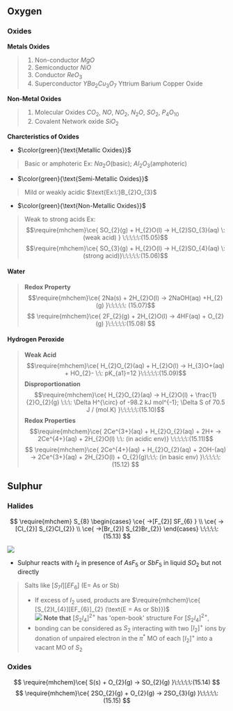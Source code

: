 
## Oxygen 

### Oxides 

 **Metals Oxides**
>1. Non-conductor $MgO$
>2. Semiconductor $NiO$
>3. Conductor $ReO_{3}$
>4. Superconductor $YBa_{2}Cu_{3}O_{7} \:\text{Yttrium Barium Copper Oxide}$ 

**Non-Metal Oxides**
>1. Molecular Oxides $CO_{2},\: NO,\:NO_{2},\:N_{2}O,\:SO_{2},\:P_{4}O_{10}$
>2. Covalent Network oxide $SiO_{2}$

**Charcteristics of Oxides**

-  $\color{green}{\text{Metallic Oxides}}$ 
>Basic or amphoteric 
>$\text{Ex: }Na_{2}O(\text{basic});\: Al_{2}O_{3}\text{(amphoteric)}$

- $\color{green}{\text{Semi-Metallic Oxides}}$
>Mild or weakly acidic
>$\text{Ex:\:}B_{2}O_{3}$

- $\color{green}{\text{Non-Metallic Oxides}}$
>Weak to strong acids 
>$\text{Ex: }$
>$$\require{mhchem}\ce{ SO_{2}(g) + H_{2}O(l) -> H_{2}SO_{3}(aq) \: (weak acid) } \:\:\:\:\:(15.05)$$
>$$\require{mhchem}\ce{ SO_{3}(g) + H_{2}O(l) -> H_{2}SO_{4}(aq) \: (strong acid)}\:\:\:\:\:(15.06)$$







#### Water 
>**Redox Property**
>$$\require{mhchem}\ce{ 2Na(s) + 2H_{2}O(l) -> 2NaOH(aq) +H_{2}(g) }\:\:\:\:\: (15.07)$$
>$$
\require{mhchem}\ce{ 2F_{2}(g) + 2H_{2}O(l) -> 4HF(aq) + O_{2}(g) }\:\:\:\:\:(15.08) 
$$


#### Hydrogen Peroxide 
>**Weak Acid**
>$$\require{mhchem}\ce{ H_{2}O_{2}(aq) + H_{2}O(l) -> H_{3}O+(aq) + HO_{2}- \:\: pK_{a1}=12 }\:\:\:\:\:(15.09)$$
>**Disproportionation**
>$$\require{mhchem}\ce{ H_{2}O_{2}(aq) -> H_{2}O(l) + \frac{1}{2}O_{2}(g) \:\:\: \Delta H^{\circ} of -98.2 kJ mol^{-1};  \Delta S of 70.5 J / (mol.K) }\:\:\:\:\:(15.10)$$
>**Redox Properties**
>$$\require{mhchem}\ce{ 2Ce^{3+}(aq) + H_{2}O_{2}(aq) + 2H+ -> 2Ce^{4+}(aq) + 2H_{2}O(l) \:\: (in acidic env)} \:\:\:\:\:(15.11)$$
>$$
\require{mhchem}\ce{ 2Ce^{4+}(aq) + H_{2}O_{2}(aq) + 2OH-(aq) -> 2Ce^{3+}(aq) + 2H_{2}O(l) + O_{2}(g)\:\:\: (in basic env) }\:\:\:\:\:(15.12)
$$


## Sulphur 



### Halides 


$$
 \require{mhchem}
 S_{8}
 \begin{cases}
\ce{ ->[F_{2}] SF_{6} } \\
\ce{ ->[Cl_{2}] S_{2}Cl_{2}} \\
\ce{ ->[Br_{2}] S_{2}Br_{2}}
\end{cases} \:\:\:\:\:(15.13)
$$

![](https://i.imgur.com/VoMhw6z.png)

- Sulphur reacts with $I_{2}$ in presence of $AsF_{5}$ or $SbF_{5}$ in liquid $SO_{2}$ but not directly 
 >Salts like $[S_{7}I][EF_{6}]\:\text{(E= As or Sb)}$  
 >- If excess of $I_{2}$ used, products are $\require{mhchem}\ce{ [S_{2}I_{4}][EF_{6}]_{2} (\text{E = As or Sb}})$  
 > ![](https://i.imgur.com/BnKpMCO.png)
 >	**Note that** $[S_{2}I_{4}]^{2+}$ has 'open-book' structure 
 >	For $[S_{2}I_{4}]^{2+}$,
 >	- bonding can be considered as $S_{2}$ interacting with two $[I_{2}]^{+}$ ions by donation of unpaired electron in the $\pi^{*}\:\text{MO}$ of each $[I_{2}]^{+}$ into a vacant $\text{MO}$ of $S_{2}$ 



### Oxides 
$$
\require{mhchem}\ce{ S(s) + O_{2}(g) -> SO_{2}(g) }\:\:\:\:\:(15.14)
$$
$$
\require{mhchem}\ce{ 2SO_{2}(g) + O_{2}(g) -> 2SO_{3}(g) }\:\:\:\:\:(15.15)
$$
